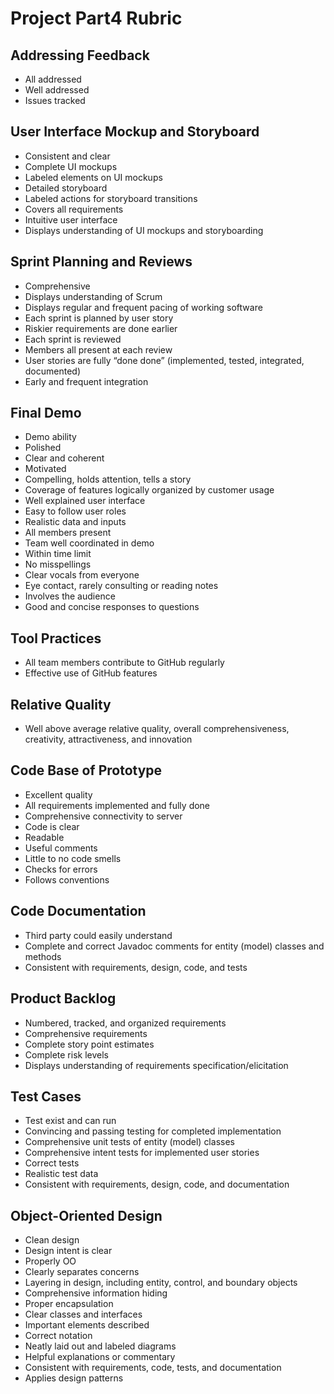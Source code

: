 # Project Part4 Rubric

## Addressing Feedback
- All addressed
- Well addressed
- Issues tracked

## User Interface Mockup and Storyboard
- Consistent and clear
- Complete UI mockups
- Labeled elements on UI mockups
- Detailed storyboard
- Labeled actions for storyboard transitions
- Covers all requirements
- Intuitive user interface
- Displays understanding of UI mockups and storyboarding

## Sprint Planning and Reviews
- Comprehensive
- Displays understanding of Scrum
- Displays regular and frequent pacing of working software
- Each sprint is planned by user story
- Riskier requirements are done earlier
- Each sprint is reviewed
- Members all present at each review
- User stories are fully “done done” (implemented, tested, integrated, documented)
- Early and frequent integration

## Final Demo
- Demo ability
- Polished
- Clear and coherent
- Motivated
- Compelling, holds attention, tells a story
- Coverage of features logically organized by customer usage
- Well explained user interface
- Easy to follow user roles
- Realistic data and inputs
- All members present
- Team well coordinated in demo
- Within time limit
- No misspellings
- Clear vocals from everyone
- Eye contact, rarely consulting or reading notes
- Involves the audience
- Good and concise responses to questions

## Tool Practices
- All team members contribute to GitHub regularly
- Effective use of GitHub features

## Relative Quality
- Well above average relative quality, overall comprehensiveness, creativity, attractiveness, and innovation

## Code Base of Prototype
- Excellent quality
- All requirements implemented and fully done
- Comprehensive connectivity to server
- Code is clear
- Readable
- Useful comments
- Little to no code smells
- Checks for errors
- Follows conventions

## Code Documentation
- Third party could easily understand
- Complete and correct Javadoc comments for entity (model) classes and methods
- Consistent with requirements, design, code, and tests

## Product Backlog
- Numbered, tracked, and organized requirements
- Comprehensive requirements
- Complete story point estimates
- Complete risk levels
- Displays understanding of requirements specification/elicitation

## Test Cases
- Test exist and can run
- Convincing and passing testing for completed implementation
- Comprehensive unit tests of entity (model) classes
- Comprehensive intent tests for implemented user stories
- Correct tests
- Realistic test data
- Consistent with requirements, design, code, and documentation

## Object-Oriented Design
- Clean design
- Design intent is clear
- Properly OO
- Clearly separates concerns
- Layering in design, including entity, control, and boundary objects
- Comprehensive information hiding
- Proper encapsulation
- Clear classes and interfaces
- Important elements described
- Correct notation
- Neatly laid out and labeled diagrams
- Helpful explanations or commentary
- Consistent with requirements, code, tests, and documentation
- Applies design patterns








